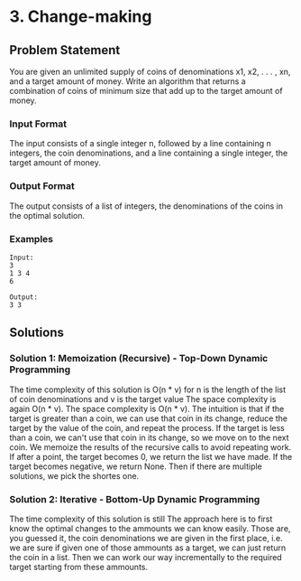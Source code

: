 # 3. Change-making
## Problem Statement
You are given an unlimited supply of coins of denominations x1, x2, . . . , xn, and a target
amount of money. Write an algorithm that returns a combination of coins of minimum size
that add up to the target amount of money.

### Input Format
The input consists of a single integer n, followed by a line containing n integers, the coin
denominations, and a line containing a single integer, the target amount of money.

### Output Format
The output consists of a list of integers, the denominations of the coins in the optimal
solution.

### Examples
```
Input:
3
1 3 4
6

Output:
3 3
```

## Solutions
### Solution 1: Memoization (Recursive) - Top-Down Dynamic Programming

The time complexity of this solution is O(n * v) for n is the length of the list of coin denominations and v is the target value The space complexity is again O(n * v). The space complexity is O(n * v). The intuition is that if the target is greater than a coin, we can use that coin in its change, reduce the target by the value of the coin, and repeat the process. If the target is less than a coin, we can't use that coin in its change, so we move on to the next coin. We memoize the results of the recursive calls to avoid repeating work. If after a point, the target becomes 0, we return the list we have made. If the target becomes negative, we return None. Then if there are multiple solutions, we pick the shortes one.

### Solution 2: Iterative - Bottom-Up Dynamic Programming
The time complexity of this solution is still
The approach here is to first know the optimal changes to the ammounts we can know easily. Those are, 
        you guessed it, the coin denominations we are given in the first place, i.e. we are sure if given one of
        those ammounts as a target, we can just return the coin in a list. Then we can work our way incrementally to the
        required target starting from these ammounts.
